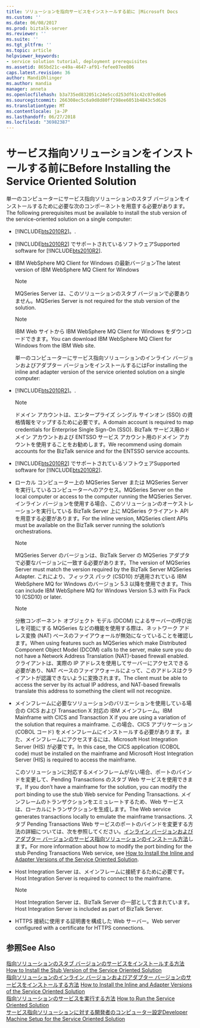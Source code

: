```yaml
---
title: ソリューションを指向サービスをインストールする前に |Microsoft Docs
ms.custom: ''
ms.date: 06/08/2017
ms.prod: biztalk-server
ms.reviewer: ''
ms.suite: ''
ms.tgt_pltfrm: ''
ms.topic: article
helpviewer_keywords:
- service solution tutorial, deployment prerequisites
ms.assetid: 865bd21c-e49a-4647-af91-fefee07ee806
caps.latest.revision: 36
author: MandiOhlinger
ms.author: mandia
manager: anneta
ms.openlocfilehash: b3a735ed832051c24e5ccd253df61c42c07ed6e6
ms.sourcegitcommit: 266308ec5c6a9d8d80ff298ee6051b4843c5d626
ms.translationtype: MT
ms.contentlocale: ja-JP
ms.lasthandoff: 06/27/2018
ms.locfileid: "36982387"
---
```

# <a name="before-installing-the-service-oriented-solution"></a><span data-ttu-id="82967-102">サービス指向ソリューションをインストールする前に</span><span class="sxs-lookup"><span data-stu-id="82967-102">Before Installing the Service Oriented Solution</span></span>
<span data-ttu-id="82967-103">単一のコンピューターにサービス指向ソリューションのスタブ バージョンをインストールするために必要な次のコンポーネントを用意する必要があります。</span><span class="sxs-lookup"><span data-stu-id="82967-103">The following prerequisites must be available to install the stub version of the service-oriented solution on a single computer:</span></span>  
  
- [!INCLUDE[bts2010R2](../includes/bts2010r2-md.md)]<span data-ttu-id="82967-104">。</span><span class="sxs-lookup"><span data-stu-id="82967-104">.</span></span>  
  
- <span data-ttu-id="82967-105">[!INCLUDE[bts2010R2](../includes/bts2010r2-md.md)] でサポートされているソフトウェア</span><span class="sxs-lookup"><span data-stu-id="82967-105">Supported software for [!INCLUDE[bts2010R2](../includes/bts2010r2-md.md)].</span></span>  
  
- <span data-ttu-id="82967-106">IBM WebSphere MQ Client for Windows の最新バージョン</span><span class="sxs-lookup"><span data-stu-id="82967-106">The latest version of IBM WebSphere MQ Client for Windows</span></span>  
  
  > [!NOTE]
  >  <span data-ttu-id="82967-107">MQSeries Server は、このソリューションのスタブ バージョンで必要ありません。</span><span class="sxs-lookup"><span data-stu-id="82967-107">MQSeries Server is not required for the stub version of the solution.</span></span>  
  
  > [!NOTE]
  >  <span data-ttu-id="82967-108">IBM Web サイトから IBM WebSphere MQ Client for Windows をダウンロードできます。</span><span class="sxs-lookup"><span data-stu-id="82967-108">You can download IBM WebSphere MQ Client for Windows from the IBM Web site.</span></span>  
  
  <span data-ttu-id="82967-109">単一のコンピューターにサービス指向ソリューションのインライン バージョンおよびアダプター バージョンをインストールするには</span><span class="sxs-lookup"><span data-stu-id="82967-109">For installing the inline and adapter version of the service oriented solution on a single computer:</span></span>  
  
- [!INCLUDE[bts2010R2](../includes/bts2010r2-md.md)]<span data-ttu-id="82967-110">。</span><span class="sxs-lookup"><span data-stu-id="82967-110">.</span></span>  
  
  > [!NOTE]
  >  <span data-ttu-id="82967-111">ドメイン アカウントは、エンタープライズ シングル サインオン (SSO) の資格情報をマップするために必要です。</span><span class="sxs-lookup"><span data-stu-id="82967-111">A domain account is required to map credentials for Enterprise Single Sign-On (SSO).</span></span> <span data-ttu-id="82967-112">BizTalk サービス用のドメイン アカウントおよび ENTSSO サービス アカウント用のドメイン アカウントを使用することをお勧めします。</span><span class="sxs-lookup"><span data-stu-id="82967-112">We recommend using domain accounts for the BizTalk service and for the ENTSSO service accounts.</span></span>  
  
- <span data-ttu-id="82967-113">[!INCLUDE[bts2010R2](../includes/bts2010r2-md.md)] でサポートされているソフトウェア</span><span class="sxs-lookup"><span data-stu-id="82967-113">Supported software for [!INCLUDE[bts2010R2](../includes/bts2010r2-md.md)].</span></span>  
  
- <span data-ttu-id="82967-114">ローカル コンピューター上の MQSeries Server または MQSeries Server を実行しているコンピューターへのアクセス。</span><span class="sxs-lookup"><span data-stu-id="82967-114">MQSeries Server on the local computer or access to the computer running the MQSeries Server.</span></span> <span data-ttu-id="82967-115">インライン バージョンを使用する場合、このソリューションのオーケストレーションを実行している BizTalk Server 上に MQSeries クライアント API を用意する必要があります。</span><span class="sxs-lookup"><span data-stu-id="82967-115">For the inline version, MQSeries client APIs must be available on the BizTalk server running the solution’s orchestrations.</span></span>  
  
  > [!NOTE]
  >  <span data-ttu-id="82967-116">MQSeries Server のバージョンは、BizTalk Server の MQSeries アダプタで必要なバージョンに一致する必要があります。</span><span class="sxs-lookup"><span data-stu-id="82967-116">The version of MQSeries Server must match the version required by the BizTalk Server MQSeries Adapter.</span></span> <span data-ttu-id="82967-117">これにより、フィックス パック (CSD10) が適用されている IBM WebSphere MQ for Windows のバージョン 5.3 以降を使用できます。</span><span class="sxs-lookup"><span data-stu-id="82967-117">This can include IBM WebSphere MQ for Windows Version 5.3 with Fix Pack 10 (CSD10) or later.</span></span>  
  
  > [!NOTE]
  >  <span data-ttu-id="82967-118">分散コンポーネント オブジェクト モデル (DCOM) によるサーバーの呼び出しを可能にする MQSeries などの機能を使用する際は、ネットワーク アドレス変換 (NAT) ベースのファイアウォールが無効になっていることを確認します。</span><span class="sxs-lookup"><span data-stu-id="82967-118">When using features such as MQSeries which make Distributed Component Object Model (DCOM) calls to the server, make sure you do not have a Network Address Translation (NAT)-based firewall enabled.</span></span> <span data-ttu-id="82967-119">クライアントは、実際の IP アドレスを使用してサーバーにアクセスできる必要があり、NAT ベースのファイアウォールによって、このアドレスはクライアントが認識できないように変換されます。</span><span class="sxs-lookup"><span data-stu-id="82967-119">The client must be able to access the server by its actual IP address, and NAT-based firewalls translate this address to something the client will not recognize.</span></span>  
  
- <span data-ttu-id="82967-120">メインフレームに必要なソリューションのバリエーションを使用している場合の CICS および Transaction X 対応の IBM メインフレーム。</span><span class="sxs-lookup"><span data-stu-id="82967-120">IBM Mainframe with CICS and Transaction X if you are using a variation of the solution that requires a mainframe.</span></span> <span data-ttu-id="82967-121">この場合、CICS アプリケーション (COBOL コード) をメインフレームにインストールする必要があります。また、メインフレームにアクセスするには、Microsoft Host Integration Server (HIS) が必要です。</span><span class="sxs-lookup"><span data-stu-id="82967-121">In this case, the CICS application (COBOL code) must be installed on the mainframe and Microsoft Host Integration Server (HIS) is required to access the mainframe.</span></span>  
  
   <span data-ttu-id="82967-122">このソリューションに対応するメインフレームがない場合、ポートのバインドを変更して、Pending Transactions のスタブ Web サービスを使用できます。</span><span class="sxs-lookup"><span data-stu-id="82967-122">If you don’t have a mainframe for the solution, you can modify the port binding to use the stub Web service for Pending Transactions.</span></span> <span data-ttu-id="82967-123">メインフレームのトランザクションをエミュレートするため、Web サービスは、ローカルにトランザクションを生成します。</span><span class="sxs-lookup"><span data-stu-id="82967-123">The Web service generates transactions locally to emulate the mainframe transactions.</span></span> <span data-ttu-id="82967-124">スタブ Pending Transactions Web サービスのポートのバインドを変更する方法の詳細については、次を参照してください。[インライン バージョンおよびアダプター バージョンのサービス指向ソリューションのインストール方法](../core/how-to-install-the-inline-and-adapter-versions-of-the-service-oriented-solution.md)します。</span><span class="sxs-lookup"><span data-stu-id="82967-124">For more information about how to modify the port binding for the stub Pending Transactions Web service, see [How to Install the Inline and Adapter Versions of the Service Oriented Solution](../core/how-to-install-the-inline-and-adapter-versions-of-the-service-oriented-solution.md).</span></span>  
  
- <span data-ttu-id="82967-125">Host Integration Server は、メインフレームに接続するために必要です。</span><span class="sxs-lookup"><span data-stu-id="82967-125">Host Integration Server is required to connect to the mainframe.</span></span>  
  
  > [!NOTE]
  >  <span data-ttu-id="82967-126">Host Integration Server は、BizTalk Server の一部として含まれています。</span><span class="sxs-lookup"><span data-stu-id="82967-126">Host Integration Server is included as part of BizTalk Server.</span></span>  
  
- <span data-ttu-id="82967-127">HTTPS 接続に使用する証明書を構成した Web サーバー。</span><span class="sxs-lookup"><span data-stu-id="82967-127">Web server configured with a certificate for HTTPS connections.</span></span>  
  
## <a name="see-also"></a><span data-ttu-id="82967-128">参照</span><span class="sxs-lookup"><span data-stu-id="82967-128">See Also</span></span>  
 <span data-ttu-id="82967-129">[指向ソリューションのスタブ バージョンのサービスをインストールする方法](../core/how-to-install-the-stub-version-of-the-service-oriented-solution.md) </span><span class="sxs-lookup"><span data-stu-id="82967-129">[How to Install the Stub Version of the Service Oriented Solution](../core/how-to-install-the-stub-version-of-the-service-oriented-solution.md) </span></span>  
 <span data-ttu-id="82967-130">[指向ソリューションのインライン バージョンおよびアダプター バージョンのサービスをインストールする方法](../core/how-to-install-the-inline-and-adapter-versions-of-the-service-oriented-solution.md) </span><span class="sxs-lookup"><span data-stu-id="82967-130">[How to Install the Inline and Adapter Versions of the Service Oriented Solution](../core/how-to-install-the-inline-and-adapter-versions-of-the-service-oriented-solution.md) </span></span>  
 <span data-ttu-id="82967-131">[指向ソリューションのサービスを実行する方法](../core/how-to-run-the-service-oriented-solution.md) </span><span class="sxs-lookup"><span data-stu-id="82967-131">[How to Run the Service Oriented Solution](../core/how-to-run-the-service-oriented-solution.md) </span></span>  
 [<span data-ttu-id="82967-132">サービス指向ソリューションに対する開発者のコンピューター設定</span><span class="sxs-lookup"><span data-stu-id="82967-132">Developer Machine Setup for the Service Oriented Solution</span></span>](../core/developer-machine-setup-for-the-service-oriented-solution.md)